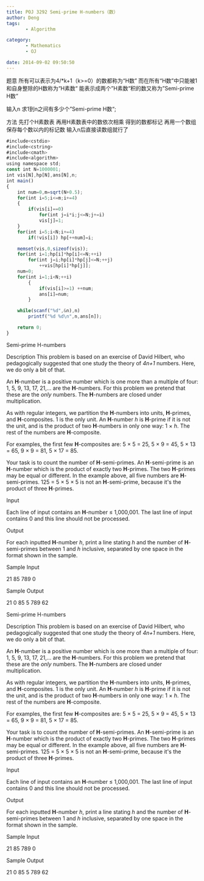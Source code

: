 ```yaml
---
title: POJ 3292 Semi-prime H-numbers（数）
author: Deng
tags: 
       - Algorithm

category: 
       - Mathematics
       - OJ

date: 2014-09-02 09:50:50
---
```

题意 所有可以表示为4/*k+1（k>=0）的数都称为“H数” 而在所有“H数”中只能被1和自身整除的H数称为“H素数“ 能表示成两个”H素数“积的数又称为”Semi-prime H数“

输入n 求1到n之间有多少个”Semi-prime H数“;

方法 先打个H素数表 再用H素数表中的数依次相乘 得到的数都标记 再用一个数组保存每个数以内的标记数 输入n后直接读数组就行了

```js 
#include<cstdio>
#include<cstring>
#include<cmath>
#include<algorithm>
using namespace std;
const int N=1000001;
int vis[N],hp[N],ans[N],n;
int main()
{
    int num=0,m=sqrt(N+0.5);
    for(int i=5;i<=m;i+=4)
    {
        if(vis[i]==0)
            for(int j=i*i;j<=N;j+=i)
            vis[j]=1;
    }
    for(int i=5;i<N;i+=4)
        if(!vis[i]) hp[++num]=i;

    memset(vis,0,sizeof(vis));
    for(int i=1;hp[i]*hp[i]<=N;++i)
        for(int j=i;hp[i]*hp[j]<=N;++j)
            ++vis[hp[i]*hp[j]];
    num=0;
    for(int i=1;i<N;++i)
        {
            if(vis[i]>=1) ++num;
            ans[i]=num;
        }

    while(scanf("%d",&n),n)
        printf("%d %d\n",n,ans[n]);

    return 0;
}
```
Semi-prime H-numbers

Description
This problem is based on an exercise of David Hilbert, who pedagogically suggested that one study the theory of *4n+1* numbers. Here, we do only a bit of that.

An **H**-number is a positive number which is one more than a multiple of four: 1, 5, 9, 13, 17, 21,... are the **H**-numbers. For this problem we pretend that these are the *only* numbers. The **H**-numbers are closed under multiplication.

As with regular integers, we partition the **H**-numbers into units, **H**-primes, and **H**-composites. 1 is the only unit. An **H**-number *h* is **H**-prime if it is not the unit, and is the product of two **H**-numbers in only one way: 1 × *h*. The rest of the numbers are **H**-composite.

For examples, the first few **H**-composites are: 5 × 5 = 25, 5 × 9 = 45, 5 × 13 = 65, 9 × 9 = 81, 5 × 17 = 85.

Your task is to count the number of **H**-semi-primes. An **H**-semi-prime is an **H**-number which is the product of exactly two **H**-primes. The two **H**-primes may be equal or different. In the example above, all five numbers are **H**-semi-primes. 125 = 5 × 5 × 5 is not an **H**-semi-prime, because it's the product of three **H**-primes.

Input

Each line of input contains an **H**-number ≤ 1,000,001. The last line of input contains 0 and this line should not be processed.

Output

For each inputted **H**-number *h*, print a line stating *h* and the number of **H**-semi-primes between 1 and *h* inclusive, separated by one space in the format shown in the sample.

Sample Input

21 85 789 0

Sample Output

21 0 85 5 789 62

Semi-prime H-numbers

Description
This problem is based on an exercise of David Hilbert, who pedagogically suggested that one study the theory of *4n+1* numbers. Here, we do only a bit of that.

An **H**-number is a positive number which is one more than a multiple of four: 1, 5, 9, 13, 17, 21,... are the **H**-numbers. For this problem we pretend that these are the *only* numbers. The **H**-numbers are closed under multiplication.

As with regular integers, we partition the **H**-numbers into units, **H**-primes, and **H**-composites. 1 is the only unit. An **H**-number *h* is **H**-prime if it is not the unit, and is the product of two **H**-numbers in only one way: 1 × *h*. The rest of the numbers are **H**-composite.

For examples, the first few **H**-composites are: 5 × 5 = 25, 5 × 9 = 45, 5 × 13 = 65, 9 × 9 = 81, 5 × 17 = 85.

Your task is to count the number of **H**-semi-primes. An **H**-semi-prime is an **H**-number which is the product of exactly two **H**-primes. The two **H**-primes may be equal or different. In the example above, all five numbers are **H**-semi-primes. 125 = 5 × 5 × 5 is not an **H**-semi-prime, because it's the product of three **H**-primes.

Input

Each line of input contains an **H**-number ≤ 1,000,001. The last line of input contains 0 and this line should not be processed.

Output

For each inputted **H**-number *h*, print a line stating *h* and the number of **H**-semi-primes between 1 and *h* inclusive, separated by one space in the format shown in the sample.

Sample Input

21 85 789 0

Sample Output

21 0 85 5 789 62